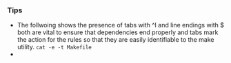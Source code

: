 ### Tips
- The follwoing shows the presence of tabs with ^I and  line endings with $ both are vital to ensure that dependencies 
end properly and tabs mark the action for the rules so that they are easily identifiable to the make utility.
`cat -e -t Makefile`
- 

